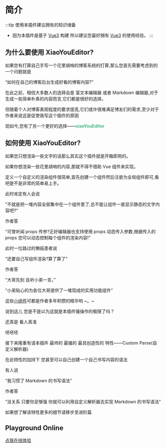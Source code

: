 # 简介

:::tip 使用本插件建议拥有的知识储备

- 因为本插件是基于 [Vue3](https://cn.vuejs.org/) 构建 所以建议您最好拥有 [Vue3](https://cn.vuejs.org/) 的使用经验。
  :::

## 为什么要使用 XiaoYouEditor?

如果您有打算自己手写一个花里胡哨的博客系统的打算,那么您首先需要考虑到的一个问题就是

“如何在自己的博客后台生成好看的博客内容?”

在此之前，相信大多数人的选择会是 富文本编辑器 或者 Markdown 编辑器,对于生成一些简单朴素的内容而言,它们都是很好的选择。

但随着个人对博客美观程度的要求提高,它们或许很难满足博友们的需求,至少对于作者来说这是促使我写这个插件的原因

现如今,您有了另一个更好的选择——<b style="color:#42b883;">xiaoYouEditor</b>

## 如何使用 XiaoYouEditor?

如果您只想渲染一些文字的话那么其实这个插件就是开箱即用的。

如果你想渲染一些花里胡哨的内容,那就不得不借助 Vue 组件来实现。

定义一个自定义的渲染组件很简单,首先创建一个组件然后注册为全局组件即可,看吧是不是非常的简单易上手。

此时肯定有人会说

”不就是把一堆内容全部集中在一个组件里了,总不能让组件一直显示静态的文字内容吧?“

作者答

“可曾听闻 props 传参?正好编辑器也支持使用 props 动态传入参数,根据传入的 props 您可以动态控制每个组件的渲染内容!”

此时一位路过的懒癌患者说

“还要自己写组件渲染?算了算了”

作者答

“大哥先别 且听小弟一言。”

“小弟贴心的为各位大哥提供了一堆现成的实用功能组件”

这些[小组件](https://fuyouplus.cn)可都是作者多年积攒的精华哟 ~。~

说到这儿 您是不是以为这就是本插件骚操作的极限了吗？

还真是 看人真准

呸呸呸

接下来隆重有请本插件 最帅的 最骚的 最具创造性的 特性——Custom Parse(自定义解析器)

在此特性的加持下 您甚至可以自己创建一个自己书写内容的语法

有人说

“我习惯了 Markdown 的书写语法”

作者答

“没关系 只要你足够强 你就可以利用自定义解析器去实现 Markdown 的书写语法”

如果想了解该特性更多的细节请移步至进阶篇

## Playground Online

[点我在线体验](https://fuyouplus.gitee.io/xiao-you-editor/#/index)
